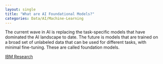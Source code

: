 ```yaml
---
layout: single
title: "What are AI Foundational Models?"
categories: Data/AI/Machine-Learning
---
```


The current wave in AI is replacing the task-specific models that have dominated the AI landscape to date. The future is models that are trained on a broad set of unlabeled data that can be used for different tasks, with minimal fine-tuning. These are called foundation models.

[IBM Research](https://research.ibm.com/blog/what-are-foundation-models#)
